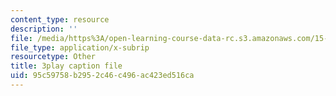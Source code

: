 ```yaml
---
content_type: resource
description: ''
file: /media/https%3A/open-learning-course-data-rc.s3.amazonaws.com/15-031j-energy-decisions-markets-and-policies-spring-2012/95c59758b2952c46c496ac423ed516ca_XJdqfhuqLJA.srt
file_type: application/x-subrip
resourcetype: Other
title: 3play caption file
uid: 95c59758-b295-2c46-c496-ac423ed516ca
---
```

